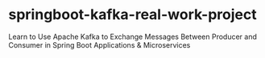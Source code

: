# springboot-kafka-real-work-project
 Learn to Use Apache Kafka to Exchange Messages Between Producer and Consumer in Spring Boot Applications & Microservices
